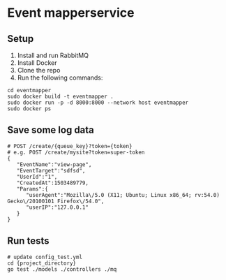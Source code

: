 Event mapperservice
==========================
## Setup

1. Install and run RabbitMQ
2. Install Docker
3. Clone the repo
4. Run the following commands:

```
cd eventmapper
sudo docker build -t eventmapper .
sudo docker run -p -d 8000:8000 --network host eventmapper
sudo docker ps
```

## Save some log data

```
# POST /create/{queue_key}?token={token}
# e.g. POST /create/mysite?token=super-token
{
   "EventName":"view-page",
   "EventTarget":"sdfsd",
   "UserId":"1",
   "CreatedAt":1503489779,
   "Params":{
      "userAgent":"Mozilla\/5.0 (X11; Ubuntu; Linux x86_64; rv:54.0) Gecko\/20100101 Firefox\/54.0",
      "userIP":"127.0.0.1"
   }
}

```

## Run tests
```
# update config_test.yml
cd {project_directory}
go test ./models ./controllers ./mq
```